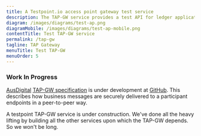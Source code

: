```yaml
---
title: A Testpoint.io access point gateway test service
description: The TAP-GW service provides a test API for ledger application vendors to test their access into the network.
diagram: /images/diagrams/test-ap.png
diagramMobile: /images/diagrams/test-ap-mobile.png
contentTitle: Test TAP-GW service
permalink: /tap-gw
tagline: TAP Gateway
menuTitle: Test TAP-GW
menuOrder: 5
---
```

### Work In Progress

[AusDigital](http://ausdigital.org) [TAP-GW specification](http://ausdigital.org/specs/ausdigital-tap-gw/1.0/) is under development at [GitHub](https://github.com/ausdigital/ausdigital-tap/). This describes how business messages are securely delivered to a participant endpoints in a peer-to-peer way.

A testpoint TAP-GW service is under construction. We've done all the heavy lifting by building all the other services upon which the TAP-GW depends.  So we won't be long.
